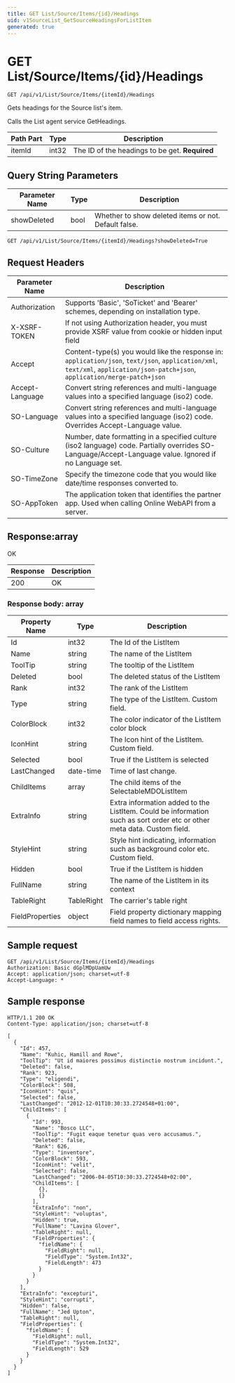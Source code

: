 ```yaml
---
title: GET List/Source/Items/{id}/Headings
uid: v1SourceList_GetSourceHeadingsForListItem
generated: true
---
```


# GET List/Source/Items/{id}/Headings

```http
GET /api/v1/List/Source/Items/{itemId}/Headings
```

Gets headings for the Source list's item.


Calls the List agent service GetHeadings.





| Path Part | Type | Description |
|-----------|------|-------------|
| itemId | int32 | The ID of the headings to be get. **Required** |


## Query String Parameters

| Parameter Name | Type |  Description |
|----------------|------|--------------|
| showDeleted | bool |  Whether to show deleted items or not. Default false. |

```http
GET /api/v1/List/Source/Items/{itemId}/Headings?showDeleted=True
```


## Request Headers

| Parameter Name | Description |
|----------------|-------------|
| Authorization  | Supports 'Basic', 'SoTicket' and 'Bearer' schemes, depending on installation type. |
| X-XSRF-TOKEN   | If not using Authorization header, you must provide XSRF value from cookie or hidden input field |
| Accept         | Content-type(s) you would like the response in: `application/json`, `text/json`, `application/xml`, `text/xml`, `application/json-patch+json`, `application/merge-patch+json` |
| Accept-Language | Convert string references and multi-language values into a specified language (iso2) code. |
| SO-Language | Convert string references and multi-language values into a specified language (iso2) code. Overrides Accept-Language value. |
| SO-Culture | Number, date formatting in a specified culture (iso2 language) code. Partially overrides SO-Language/Accept-Language value. Ignored if no Language set. |
| SO-TimeZone | Specify the timezone code that you would like date/time responses converted to. |
| SO-AppToken | The application token that identifies the partner app. Used when calling Online WebAPI from a server. |


## Response:array

OK

| Response | Description |
|----------------|-------------|
| 200 | OK |

### Response body: array

| Property Name | Type |  Description |
|----------------|------|--------------|
| Id | int32 | The Id of the ListItem |
| Name | string | The name of the ListItem |
| ToolTip | string | The tooltip of the ListItem |
| Deleted | bool | The deleted status of the ListItem |
| Rank | int32 | The rank of the ListItem |
| Type | string | The type of the ListItem. Custom field. |
| ColorBlock | int32 | The color indicator of the ListItem color block |
| IconHint | string | The Icon hint of the ListItem. Custom field. |
| Selected | bool | True if the ListItem is selected |
| LastChanged | date-time | Time of last change. |
| ChildItems | array | The child items of the SelectableMDOListItem |
| ExtraInfo | string | Extra information added to the ListItem. Could be information such as sort order etc or other meta data. Custom field. |
| StyleHint | string | Style hint indicating, information such as background color etc. Custom field. |
| Hidden | bool | True if the ListItem is hidden |
| FullName | string | The name of the ListItem in its context |
| TableRight | TableRight | The carrier's table right |
| FieldProperties | object | Field property dictionary mapping field names to field access rights. |

## Sample request

```http!
GET /api/v1/List/Source/Items/{itemId}/Headings
Authorization: Basic dGplMDpUamUw
Accept: application/json; charset=utf-8
Accept-Language: *
```

## Sample response

```http_
HTTP/1.1 200 OK
Content-Type: application/json; charset=utf-8

[
  {
    "Id": 457,
    "Name": "Kuhic, Hamill and Rowe",
    "ToolTip": "Ut id maiores possimus distinctio nostrum incidunt.",
    "Deleted": false,
    "Rank": 923,
    "Type": "eligendi",
    "ColorBlock": 508,
    "IconHint": "quis",
    "Selected": false,
    "LastChanged": "2012-12-01T10:30:33.2724548+01:00",
    "ChildItems": [
      {
        "Id": 993,
        "Name": "Bosco LLC",
        "ToolTip": "Fugit eaque tenetur quas vero accusamus.",
        "Deleted": false,
        "Rank": 626,
        "Type": "inventore",
        "ColorBlock": 593,
        "IconHint": "velit",
        "Selected": false,
        "LastChanged": "2006-04-05T10:30:33.2724548+02:00",
        "ChildItems": [
          {},
          {}
        ],
        "ExtraInfo": "non",
        "StyleHint": "voluptas",
        "Hidden": true,
        "FullName": "Lavina Glover",
        "TableRight": null,
        "FieldProperties": {
          "fieldName": {
            "FieldRight": null,
            "FieldType": "System.Int32",
            "FieldLength": 473
          }
        }
      }
    ],
    "ExtraInfo": "excepturi",
    "StyleHint": "corrupti",
    "Hidden": false,
    "FullName": "Jed Upton",
    "TableRight": null,
    "FieldProperties": {
      "fieldName": {
        "FieldRight": null,
        "FieldType": "System.Int32",
        "FieldLength": 529
      }
    }
  }
]
```